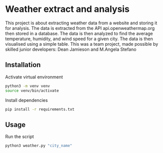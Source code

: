 # Weather extract and analysis
This project is about extracting weather data from a website and storing it for analysis. The data is extracted from the API api.openweathermap.org then stored in a database. The data is then analyzed to find the average temperature, humidity, and wind speed for a given city. The data is then visualised using a simple table.
This was a team project, made possible by skilled junior developers: 
Dean Jamieson and M.Angela Stefano

## Installation
Activate virtual environment
```bash
python3 -m venv venv
source venv/bin/activate
```

Install dependencies
```bash
pip install -r requirements.txt
```

## Usage
Run the script
```bash
python3 weather.py "city_name"
```